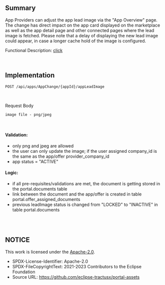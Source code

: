 ## Summary

App Providers can adjust the app lead image via the "App Overview" page.
The change has direct impact on the app card displayed on the marketplace as well as the app detail page and other connected pages where the lead image is fetched.
Please note that a delay of displaying the new lead image could appear, in case a longer cache hold of the image is configured.

Functional Description: [click](</docs/user/04.%20App(s)/06.%20App%20Change%20Process/02.%20Change%20App%20Lead%20Image.md>)

<br>

## Implementation

```diff
POST /api/apps/AppChange/{appId}/appLeadImage
```

<br>

Request Body

    image file - png/jpeg

<br>

#### Validation:

- only png and jpeg are allowed
- the user can only update the image; if the user assigned company_id is the same as the app/offer provider_company_id
- app status = "ACTIVE"

#### Logic:

- if all pre-requisites/validations are met, the document is getting stored in the portal.documents table
- link between the document and the app/offer is created in table portal.offer_assigned_documents
- previous leadImage status is changed from "LOCKED" to "INACTIVE" in table portal.documents

<br>
<br>

## NOTICE

This work is licensed under the [Apache-2.0](https://www.apache.org/licenses/LICENSE-2.0).

- SPDX-License-Identifier: Apache-2.0
- SPDX-FileCopyrightText: 2021-2023 Contributors to the Eclipse Foundation
- Source URL: https://github.com/eclipse-tractusx/portal-assets
